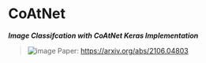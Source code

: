 # CoAtNet
***Image Classifcation with CoAtNet Keras Implementation***
> ![image](https://github.com/Keremm1/CoAtNet/assets/113975041/8d406848-ed70-4961-9eff-19050d468731)
> Paper: https://arxiv.org/abs/2106.04803
